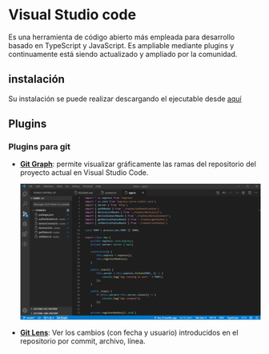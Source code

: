 # Visual Studio code
Es una herramienta de código abierto más empleada para desarrollo basado en TypeScript y JavaScript. Es ampliable mediante plugins y continuamente está siendo actualizado y ampliado por la comunidad.
## instalación
Su instalación se puede realizar descargando el ejecutable desde
    [aquí](https://code.visualstudio.com/download)


## Plugins
### Plugins para git
- [**Git Graph**](https://marketplace.visualstudio.com/items?itemName=mhutchie.git-graph): permite visualizar gráficamente las ramas del repositorio del proyecto actual en Visual Studio Code.

    ![Git Graph](img/git_graph.gif)

- [**Git Lens**](https://marketplace.visualstudio.com/items?itemName=eamodio.gitlens): Ver los cambios (con fecha y usuario) introducidos en el repositorio por commit, archivo, línea.
